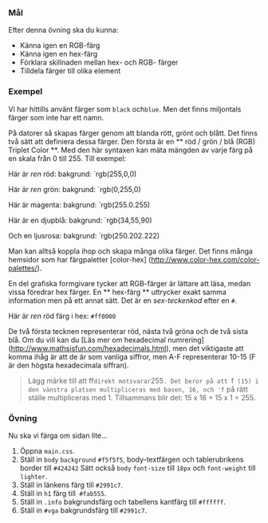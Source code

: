 ### Mål

Efter denna övning ska du kunna:
- Känna igen en RGB-färg
- Känna igen en hex-färg
- Förklara skillnaden mellan hex- och RGB- färger
- Tilldela färger till olika element

### Exempel
Vi har hittills använt färger som `black` och`blue`. Men det finns miljontals färger som inte har ett namn.

På datorer så skapas färger genom att blanda rött, grönt och blått. Det finns två sätt att definiera dessa färger. Den första är en ** röd / grön / blå (RGB) Triplet Color **. Med den här syntaxen kan mäta mängden av varje färg på en skala från 0 till 255. Till exempel:

Här är _ren_ röd: bakgrund: `rgb(255,0,0)

Här är _ren_ grön: bakgrund: `rgb(0,255,0)

Här är magenta: bakgrund: `rgb(255.0.255)

Här är en djupblå: bakgrund: `rgb(34,55,90)

Och en ljusrosa: bakgrund: `rgb(250.202.222)


Man kan alltså koppla ihop och skapa många olika färger. Det finns många hemsidor som har färgpaletter [color-hex] (http://www.color-hex.com/color-palettes/).

En del grafiska formgivare tycker att RGB-färger är lättare att läsa, medan vissa föredrar hex färger. En ** hex-färg ** uttrycker exakt samma information men på ett annat sätt. Det är en _sex-teckenkod_ efter en `#`.

Här är _ren_ röd färg i hex: `#ff0000`

De två första tecknen representerar röd, nästa två gröna och de två sista blå. Om du vill kan du [Läs mer om hexadecimal numrering] (http://www.mathsisfun.com/hexadecimals.html), men det viktigaste att komma ihåg är att de är som vanliga siffror, men A-F representerar 10-15 (F är den högsta hexadecimala siffran).

> Lägg märke till att ff` direkt motsvarar `255`. Det beror på att `f` (15) i den vänstra platsen multipliceras med basen, 16, och 'f` på rätt ställe multipliceras med 1. Tillsammans blir det: 15 x 16 + 15 x 1 = 255.

### Övning

Nu ska vi färga om sidan lite...

1. Öppna `main.css`.
2. Ställ in `body` `background` `#f5f5f5`, body-textfärgen och tablerubrikens border till `#424242` Sätt också `body` `font-size` till `18px` och `font-weight` till `lighter`.
4. Ställ in länkens färg till `#2991c7`.
5. Ställ in `h1` färg till` #fab555`.
6. Ställ in `.info` bakgrundsfärg och tabellens kantfärg till `#ffffff`.
6. Ställ in `#vga` bakgrundsfärg till `#2991c7`.
